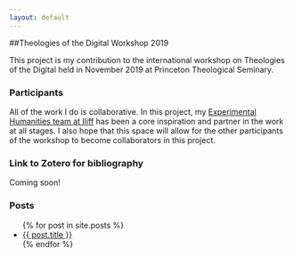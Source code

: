 ```yaml
---
layout: default
---
```


##Theologies of the Digital Workshop 2019

This project is my contribution to the international workshop on Theologies of the Digital held in November 2019 at Princeton Theological Seminary. 

### Participants

All of the work I do is collaborative. In this project, my [Experimental Humanities team at Iliff](https://www.iliff.edu/experimental-humanities/) has been a core inspiration and partner in the work at all stages. I also hope that this space will allow for the other participants of the workshop to become collaborators in this project. 

### Link to Zotero for bibliography

Coming soon!

### Posts

<ul>
  {% for post in site.posts %}
    <li>
      <a href="{{ post.url | relative_url }}">{{ post.title }}</a>
    </li>
  {% endfor %}
</ul>